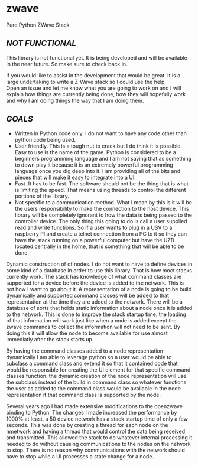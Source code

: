 # zwave
Pure Python ZWave Stack


***NOT FUNCTIONAL***
--------------------

This library is not functional yet. It is being developed and will be 
available in the near future. So make sure to check back in.

If you would like to assist in the development that would be great. 
It is a large undertaking to write a Z-Wave stack so I could use the help.  
Open an issue and let me know what you are going to work on and I will explain 
how things are currently being done, how they will hopefully work and why I am 
doing things the way that I am doing them. 


***GOALS***
---------

* Written in Python code only. 
  I do not want to have any code other than python code being used.
* User friendly. This is a tough nut to crack but I do think it is possible. 
  Easy to use is the name of the game. Python is considered to be a beginners 
  programming language and I am not saying that as something to down play it 
  because it is an extremely powerful programming language once you dig deep 
  into it. I am providing all of the bits and pieces that will make it easy 
  to integrate into a UI.
* Fast. It has to be fast. The software should not be the thing that is what 
  is limiting the speed. That means using threads to control the different 
  portions of the library.
* Not specific to a communication method. What I mean by this is it will be the 
  users responsibility to make the connection to the host device.
  This library will be completely ignorant to how the data is being passed to 
  the controller device. The only thing this going to do is call a user supplied 
  read and write functions. So if a user wants to plug in a USV to a raspberry PI
  and create a telnet connection from a PC to it so they can have the stack 
  running on a powerful computer but have the UZB located centrally in the home, 
  that is something that will be able to be done.


Dynamic construction of of nodes. I do not want to have to define devices in 
some kind of a database in order to use this library. That is how moct stacks 
currently work. The stack has knowledge of what command classes are supported 
for a device before the device is added to the network. This is not how I want 
to go about it. A representation of a node is going to be build dynamically 
and supported command classes will be added to that representation at the 
time they are added to the network. There will be a database of sorts that 
holds static information about a node once it is added to the network. 
This is done to improve the stack startup time. the loading of that information
will work just like when a node is added except the zwave commands to collect 
the information will not need to be sent. By doing this it will allow the node 
to become available for use almost immediatly after the stack starts up. 

By having the command classes added to a node representation dynamically 
I am able to leverage python so a user would be able to subclass a command class 
and extend it so that it contained code that would be responsible for creating 
the UI element for that specific command classes function. the dynamic creation 
of the node representation will use the subclass instead of the build in command 
class so whatever functions the user as added to the command class would be 
available in the node representation if that command class is supported by the 
node. 

Several years ago I had made extensive modifications to the openzwave binding 
to Python. The changes I made increased the performance by 1000% at least. a 50 
device network has a stack startup time of only a few seconds. This was done by 
creating a thread for each node on the nmetwork and having a thread that would 
control the data being received and transmitted. This allowed the stack to do 
whatever internal processing it needed to do without causing communications to 
the nodes on the network to stop. There is no reason why communications with 
the network should have to stop while a UI processes a state change for a node.
